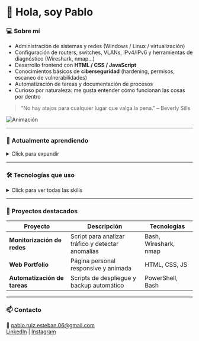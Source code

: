 # 👋 Hola, soy Pablo

### 💻 Sobre mí
- Administración de sistemas y redes (Windows / Linux / virtualización)  
- Configuración de routers, switches, VLANs, IPv4/IPv6 y herramientas de diagnóstico (Wireshark, nmap…)  
- Desarrollo frontend con **HTML / CSS / JavaScript**  
- Conocimientos básicos de **ciberseguridad** (hardening, permisos, escaneo de vulnerabilidades)  
- Automatización de tareas y documentación de procesos  
- Curioso por naturaleza: me gusta entender cómo funcionan las cosas por dentro  

> "No hay atajos para cualquier lugar que valga la pena." – Beverly Sills

![Animación](https://tenor.com/es/view/happy-homer-simpson-excited-crazy-yay-gif-27524262)

---

### 🔭 Actualmente aprendiendo
<details>
<summary>Click para expandir</summary>

- **Bash / PowerShell scripting** ⚡ `██████▒▒▒▒ 60%`  
- **Seguridad en redes y servicios** 🛡️ `█████▒▒▒▒▒ 50%`  
- **Buenas prácticas en desarrollo web y despliegue** 💻 `███████▒▒▒ 70%`  

</details>

---

### 🛠️ Tecnologías que uso

<details>
<summary>Click para ver todas las skills</summary>

**Sistemas & Virtualización**  
- Linux ![Linux](https://img.shields.io/badge/Linux-FCC624?logo=linux&logoColor=000) `█████████▒ 90%`  
- Windows Server ![Windows Server](https://img.shields.io/badge/Windows%20Server-0078D6?logo=windows&logoColor=fff) `████████▒▒ 80%`  
- VirtualBox ![VirtualBox](https://img.shields.io/badge/VirtualBox-183A61?logo=virtualbox&logoColor=fff) `███████▒▒▒ 70%`  
- VMware ![VMware](https://img.shields.io/badge/VMware-607078?logo=vmware&logoColor=fff) `██████▒▒▒▒ 60%`  

**Networking & Seguridad**  
- Cisco ![Cisco](https://img.shields.io/badge/Cisco-1BA0D7?logo=cisco&logoColor=fff) `████████▒▒ 80%`  
- Packet Tracer ![Packet Tracer](https://img.shields.io/badge/Packet%20Tracer-1BA0D7?logo=cisco&logoColor=fff) `███████▒▒▒ 70%`  
- Wireshark ![Wireshark](https://img.shields.io/badge/Wireshark-1679A7?logo=wireshark&logoColor=fff) `█████████▒ 90%`  
- nmap ![nmap](https://img.shields.io/badge/nmap-4682B4?logo=nmap&logoColor=fff) `██████▒▒▒▒ 60%`  

**Programación & Web**  
- HTML5 ![HTML5](https://img.shields.io/badge/HTML5-E34F26?logo=html5&logoColor=fff) `█████████▒ 90%`  
- CSS3 ![CSS3](https://img.shields.io/badge/CSS3-1572B6?logo=css3&logoColor=fff) `████████▒▒ 80%`  
- JavaScript ![JavaScript](https://img.shields.io/badge/JavaScript-F7DF1E?logo=javascript&logoColor=000) `████████▒▒ 80%`  

**Pentesting & Ciberseguridad**  
- Kali Linux ![Kali Linux](https://img.shields.io/badge/Kali%20Linux-557C94?logo=kalilinux&logoColor=fff) `████████▒▒ 80%`  
- Metasploit ![Metasploit](https://img.shields.io/badge/Metasploit-1E90FF?logo=metasploit&logoColor=fff) `███████▒▒▒ 70%`  
- Hashcat ![Hashcat](https://img.shields.io/badge/Hashcat-9B4F96?logo=hashcat&logoColor=fff) `██████▒▒▒▒ 60%`  
- John the Ripper ![John the Ripper](https://img.shields.io/badge/John%20the%20Ripper-7E3F8F?logo=openbsd&logoColor=fff) `█████▒▒▒▒▒ 50%`  

</details>

---

### 📝 Proyectos destacados
| Proyecto | Descripción | Tecnologías | 
|----------|-------------|-------------|
| **Monitorización de redes** | Script para analizar tráfico y detectar anomalías | Bash, Wireshark, nmap |
| **Web Portfolio** | Página personal responsive y animada | HTML, CSS, JS |
| **Automatización de tareas** | Scripts de despliegue y backup automático | PowerShell, Bash |

---

### 📫 Contacto
📧 pablo.ruiz.esteban.06@gmail.com  
[LinkedIn]([https://www.linkedin.com](https://www.linkedin.com/in/pablo-ruiz-esteban-2aa574381/)) | [Instagram]([https://github.com](https://www.instagram.com/pavlo.981/))  
